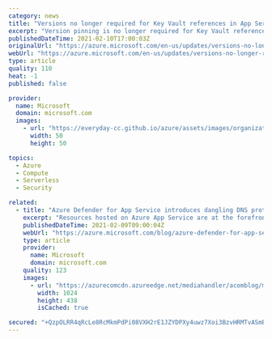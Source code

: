 ```yaml
---
category: news
title: "Versions no longer required for Key Vault references in App Service and Azure Functions"
excerpt: "Version pinning is no longer required for Key Vault references in App Service and Azure Functions."
publishedDateTime: 2021-02-10T17:00:03Z
originalUrl: "https://azure.microsoft.com/en-us/updates/versions-no-longer-required-for-key-vault-references-in-app-service-and-azure-functions/"
webUrl: "https://azure.microsoft.com/en-us/updates/versions-no-longer-required-for-key-vault-references-in-app-service-and-azure-functions/"
type: article
quality: 110
heat: -1
published: false

provider:
  name: Microsoft
  domain: microsoft.com
  images:
    - url: "https://everyday-cc.github.io/azure/assets/images/organizations/microsoft.com-50x50.jpg"
      width: 50
      height: 50

topics:
  - Azure
  - Compute
  - Serverless
  - Security

related:
  - title: "Azure Defender for App Service introduces dangling DNS protection"
    excerpt: "Resources hosted on Azure App Service are at the forefront as attackers are constantly on the lookout for vulnerabilities in web applications. Dormant domains are a permanent resident on the checklist of both opportunistic and target-oriented attackers."
    publishedDateTime: 2021-02-09T09:00:04Z
    webUrl: "https://azure.microsoft.com/blog/azure-defender-for-app-service-introduces-dangling-dns-protection/"
    type: article
    provider:
      name: Microsoft
      domain: microsoft.com
    quality: 123
    images:
      - url: "https://azurecomcdn.azureedge.net/mediahandler/acomblog/media/Default/blog/4220130a-232c-45f1-8354-5391ad537b92.png"
        width: 1024
        height: 438
        isCached: true

secured: "+QzpOLRR4qRcLe8RcMkmPdPi08VXH2rE1JZYDPXy4uwz7Xoi3BzvHRMTvASmB5ZgL01Jtz879bybmmKS6wo1/dDvLPzE5S2CZgOz+jHjfWKzMKNl8Za3tKzDSS6nSGpl7hkFw/l31W/tANNCQJy/W38qIqnjLx0SWsFjOYB/U3KRL9HP/2bpxEsaVxX+EBz2qZ60nBSgnSNAy+PiNZLpSTWEj7seUsnc0txzaOPuzOof9vmZXjNXaoV+ol2ITieyN7OVsKfrLqaHjVhLiHHe6K/SA4ukWaxWp90pzgvR1uw6rir98nwKprHmzfL3WcAMcmjpdyhygdyNsoXNbleiFXTwGjHKvlaL6JoQuSLmcZk=;BqBa7Q4pN3nuQE7QPLn79Q=="
---
```


